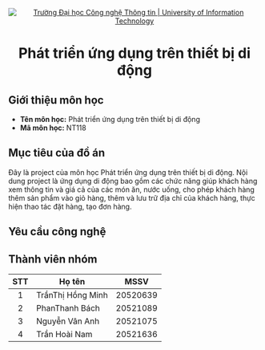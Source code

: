 <!-- Banner -->
<p align="center">
  <a href="https://www.uit.edu.vn/" title="Trường Đại học Công nghệ Thông tin" style="border: none;">
    <img src="https://i.imgur.com/WmMnSRt.png" alt="Trường Đại học Công nghệ Thông tin | University of Information Technology">
  </a>
</p>

<h1 align="center"><b>Phát triển ứng dụng trên thiết bị di động</b></h>

## Giới thiệu môn học
- **Tên môn học:** Phát triển ứng dụng trên thiết bị di động
- **Mã môn học:** NT118

<!-- ABOUT THE PROJECT -->

## Mục tiêu của đồ án

Đây là project của môn học Phát triển ứng dụng trên thiết bị di động.
Nội dung project là ứng dụng di động bao gồm các chức năng giúp khách hàng xem thông tin và giá cả của các món ăn, nước uống, cho phép khách hàng thêm sản phẩm vào giỏ hàng, thêm và lưu trữ địa chỉ của khách hàng, thực hiện thao tác đặt hàng, tạo đơn hàng.

## Yêu cầu công nghệ

## Thành viên nhóm

| STT | Họ tên                   | MSSV     |
| :-: | ------------------       | -------- |
|  1  | TrầnThị Hồng Minh        | 20520639 |
|  2  | PhanThanh Bách           | 20521089 |
|  3  | Nguyễn Vân Anh           | 20521075 |
|  4  | Trần Hoài Nam            | 20521636 |

